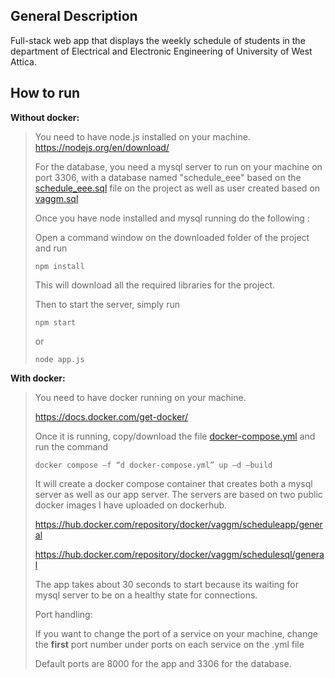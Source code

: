 ## General Description

Full-stack web app that displays the weekly schedule of students
in the department of Electrical and Electronic Engineering of University of West Attica.

## How to run

**Without docker:**

> You need to have node.js installed on your machine. 
> https://nodejs.org/en/download/ 
>
> For the database, you need a mysql server to run on your machine
> on port 3306, with a database named "schedule_eee" based on the 
> [schedule_eee.sql](https://github.com/VaggM/ScheduleWebApp/blob/main/database_files/schedule_eee.sql)
> file on the project as well as user created based on 
> [vaggm.sql](https://github.com/VaggM/ScheduleWebApp/blob/main/database_files/vaggm.sql)
>
> Once you have node installed and mysql running do the following :
>
> Open a command window on the downloaded folder of the project and run
> 
> ```
> npm install
> ```
>
> This will download all the required libraries for the project.
>
> Then to start the server, simply run
> 
> ```
> npm start
> ```
>
> or
> 
> ```
> node app.js
> ```

**With docker:**

> You need to have docker running on your machine.
>
> https://docs.docker.com/get-docker/
>
> Once it is running, copy/download the file 
> [docker-compose.yml](https://github.com/VaggM/ScheduleWebApp/blob/main/schedule-compose/docker-compose.yml)
> and run the command
> 
> ```
> docker compose –f “d docker-compose.yml” up –d –build
> ```
>
> It will create a docker compose container that creates both a mysql server
> as well as our app server. The servers are based on two public docker images
> I have uploaded on dockerhub.
>
> https://hub.docker.com/repository/docker/vaggm/scheduleapp/general
>
> https://hub.docker.com/repository/docker/vaggm/schedulesql/general
>
> The app takes about 30 seconds to start because its waiting for mysql
> server to be on a healthy state for connections.
>
> Port handling:
>
> If you want to change the port of a service on your machine,
> change the **first** port number under ports on each service on the .yml file
>
> Default ports are 8000 for the app and 3306 for the database. 
